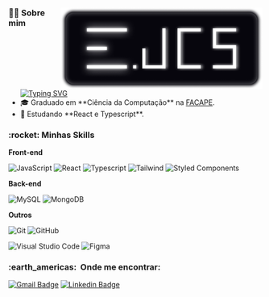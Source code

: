 <section>
  <img src="https://raw.githubusercontent.com/EltonJCS/modimisa/main/public/EJCS-light-logo.png" min-width="200px" max-width="600px" width="400px" align="right" alt="EltonJCS Logo">
  <div>
    <h3> 👨‍💻 Sobre mim </h3>
    <ul>
    <a href="https://git.io/typing-svg"><img src="https://readme-typing-svg.demolab.com?font=Fira+Code&duration=750&pause=2000&color=f0f0f0&background=FFFFFF00&center=true&vCenter=true&random=false&width=435&lines=Desenvolvedor+Front-end;Front-end+Developer" alt="Typing SVG" /></a>
      <li>🎓 Graduado em **Ciência da Computação** na <a href="http://facape.br">FACAPE</a>.</li>
      <li>🌱 Estudando **React e Typescript**.</li>
    </ul>
  </div>
</section>

<h3>:rocket: Minhas Skills </h3>

**Front-end**

  ![JavaScript](https://img.shields.io/badge/JavaScript-F7DF1E?style=for-the-badge&logo=javascript&logoColor=000000)
  ![React](https://img.shields.io/badge/React-20232A?style=for-the-badge&logo=react&logoColor=61DAFB)
  ![Typescript](https://img.shields.io/badge/Typescript-52addf?style=for-the-badge&logo=typescript&logoColor=ffffff)
  ![Tailwind](https://img.shields.io/badge/Tailwind_CSS-38B2AC?style=for-the-badge&logo=tailwind-css&logoColor=ffffff)
  ![Styled Components](https://img.shields.io/badge/styled--components-DB7093?style=for-the-badge&logo=styled-components&logoColor=ffffff)

**Back-end**

  ![MySQL](https://img.shields.io/badge/MySQL-00000F?style=for-the-badge&logo=mysql&logoColor=ffffff)
  ![MongoDB](https://img.shields.io/badge/MongoDB-4EA94B?style=for-the-badge&logo=mongodb&logoColor=ffffff)

<!--
**Utilidades**

  ![Insomnia](https://img.shields.io/badge/-Insomnia-333333?style=flat&logo=insomnia)
  ![Postman](https://img.shields.io/badge/-Postman-333333?style=flat&logo=postman)

**DevOps**
-->
**Outros**

  ![Git](https://img.shields.io/badge/-Git-333333?style=flat&logo=git)
  ![GitHub](https://img.shields.io/badge/-GitHub-333333?style=flat&logo=github)
<!--
**Ferramentas de Desenvolvimento**
-->
  ![Visual Studio Code](https://img.shields.io/badge/-Visual%20Studio%20Code-333333?style=flat&logo=visual-studio-code&logoColor=007ACC)
  ![Figma](https://img.shields.io/badge/-Figma-333333?style=flat&logo=figma&logoColor=007ACC)

<!--
  <section>
    <a href="https://github.com/EltonJCS">
      <img height="150em" src="https://github-readme-stats.vercel.app/api?username=EltonJCS&show_icons=true&theme=dracula&include_all_commits=true&count_private=true"/>
      <img height='150em' src='https://github-readme-streak-stats.herokuapp.com?user=EltonJCS&theme=dracula&date_format=j%20M%5B%20Y%5D&fire=DD0000&ring=52DD81&dates=52DD81&stroke=ABCFDD' />
    </a>
  </section>
-->
  
<h3> :earth_americas: &nbsp;Onde me encontrar: </h3>

[![Gmail Badge](https://img.shields.io/badge/-eltjcs@gmail.com-c61d19?style=flat-square&logo=Gmail&logoColor=white&link=mailto:eltjcs.com)](mailto:eltjcs@gmail.com)
[![Linkedin Badge](https://img.shields.io/badge/-LinkedIn-0266c3?style=flat-square&logo=Linkedin&logoColor=white&link=https://www.linkedin.com/in/eltonjcs)](https://www.linkedin.com/in/eltonjcs)
